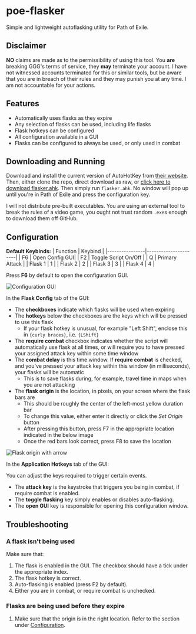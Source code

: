 # poe-flasker 

Simple and lightweight autoflasking utility for Path of Exile.

## Disclaimer

**NO** claims are made as to the permissibility of using this tool. You **are** breaking GGG's terms of service, they **may** terminate your account. I have not witnessed accounts terminated
for this or similar tools, but be aware that you are in breach of their rules and they may punish you at any time. I am not accountable for your actions.

## Features

* Automatically uses flasks as they expire
* Any selection of flasks can be used, including life flasks
* Flask hotkeys can be configured
* All configuration available in a GUI
* Flasks can be configured to always be used, or only used in combat


## Downloading and Running

Download and install the current version of AutoHotKey from [their website](https://www.autohotkey.com/).
Then, either clone the repo, direct download as raw, or <a id="raw-url" href="https://raw.githubusercontent.com/snt0/poe-flasker/master/flasker.ahk">click here to download flasker.ahk</a>.
Then simply run `flasker.ahk`. No window will pop up until you're in Path of Exile and press the configuration key.

I will not distribute pre-built executables. You are using an external tool to break the rules of a video game, you ought not trust random `.exe`s enough to download them off GitHub.

## Configuration

**Default Keybinds:**
| Function       | Keybind              |
|----------------|----------------------|
| F6 | Open Config GUI|
| F2             | Toggle Script On/Off |
| Q    | Primary Attack       |
| Flask 1        | 1                    |
| Flask 2        | 2                    |
| Flask 3        | 3                    |
| Flask 4        | 4                    |

Press **F6** by default to open the configuration GUI.

![Configuration GUI](https://i.imgur.com/wttec4F.png)

In the **Flask Config** tab of the GUI:

* The **checkboxes** indicate which flasks will be used when expiring
* The **hotkeys** below the checkboxes are the keys which will be pressed to use this flask
  * If your flask hotkey is unusual, for example "Left Shift", enclose this in `{curly braces}`, i.e. `{LShift}`
* The **require combat** checkbox indicates whether the script will automatically use flask at all times, or will require you to have pressed your assigned attack key within some time window
* The **combat delay** is this time window. If **require combat** is checked, and you've pressed your attack key within this window (in milliseconds), your flasks will be automatic
  * This is to save flasks during, for example, travel time in maps when you are not attacking
* The **flask origin** is the location, in pixels, on your screen where the flask bars are
  * This should be roughly the center of the left-most yellow duration bar
  * To change this value, either enter it directly or click the *Set Origin* button
  * After pressing this button, press F7 in the appropriate location indicated in the below image
  * Once the red bars look correct, press F8 to save the location
  
![Flask origin with arrow](https://i.imgur.com/cVTXyuA.png?1)

In the **Application Hotkeys** tab of the GUI:

You can adjust the keys required to trigger certain events.

* The **attack key** is the keystroke that triggers you being in combat, if require combat is enabled.
* The **toggle flasking** key simply enables or disables auto-flasking.
* The **open GUI** key is responsible for opening this configuration window.

## Troubleshooting

### A flask isn't being used

Make sure that:

1. The flask is enabled in the GUI. The checkbox should have a tick under the appropriate index.
2. The flask hotkey is correct.
3. Auto-flasking is enabled (press F2 by default).
4. Either you are in combat, or require combat is unchecked.

### Flasks are being used before they expire

1. Make sure that the origin is in the right location. Refer to the section under [Configuration](#configuration).
